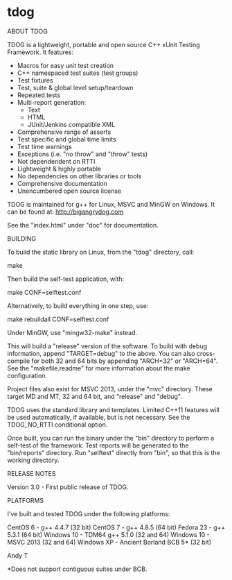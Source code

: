 # tdog

ABOUT TDOG

TDOG is a lightweight, portable and open source C++ xUnit Testing
Framework. It features:

 - Macros for easy unit test creation
 - C++ namespaced test suites (test groups)
 - Test fixtures
 - Test, suite & global level setup/teardown
 - Repeated tests
 - Multi-report generation:
   - Text
   - HTML
   - JUnit/Jenkins compatible XML
 - Comprehensive range of asserts
 - Test specific and global time limits
 - Test time warnings
 - Exceptions (i.e. "no throw" and "throw" tests)
 - Not dependendent on RTTI
 - Lightweight & highly portable
 - No dependencies on other libraries or tools
 - Comprehensive documentation
 - Unencumbered open source license

TDOG is maintained for g++ for Linux, MSVC and MinGW on Windows.
It can be found at: http://bigangrydog.com

See the "index.html" under "doc" for documentation.


BUILDING

To build the static library on Linux, from the "tdog" directory, call:

make

Then build the self-test application, with:

make CONF=selftest.conf

Alternatively, to build everything in one step, use:

make rebuildall CONF=selftest.conf

Under MinGW, use "mingw32-make" instead.

This will build a "release" version of the software. To build with debug
information, append "TARGET=debug" to the above. You can also cross-compile
for both 32 and 64 bits by appending "ARCH=32" or "ARCH=64". See the
"makefile.readme" for more information about the make configuration.

Project files also exist for MSVC 2013, under the "mvc" directory. These
target MD and MT, 32 and 64 bit, and "release" and "debug".

TDOG uses the standard library and templates. Limited C++11 features will
be used automatically, if available, but is not necessary. See the
TDOG_NO_RTTI conditional option.

Once built, you can run the binary under the "bin" directory to perform
a self-test of the framework. Test reports will be generated to the
"bin/reports" directory. Run "selftest" directly from "bin", so that
this is the working directory.


RELEASE NOTES

Version 3.0 - First public release of TDOG.


PLATFORMS

I've built and tested TDOG under the following platforms:

CentOS 6 -    g++ 4.4.7 (32 bit)
CentOS 7 -    g++ 4.8.5 (64 bit)
Fedora 23 -   g++ 5.3.1 (64 bit)
Windows 10 -  TDM64 g++ 5.1.0 (32 and 64)
Windows 10 -  MSVC 2013 (32 and 64)
Windows XP -  Ancient Borland BCB 5* (32 bit)

Andy T

*Does not support contiguous suites under BCB.

